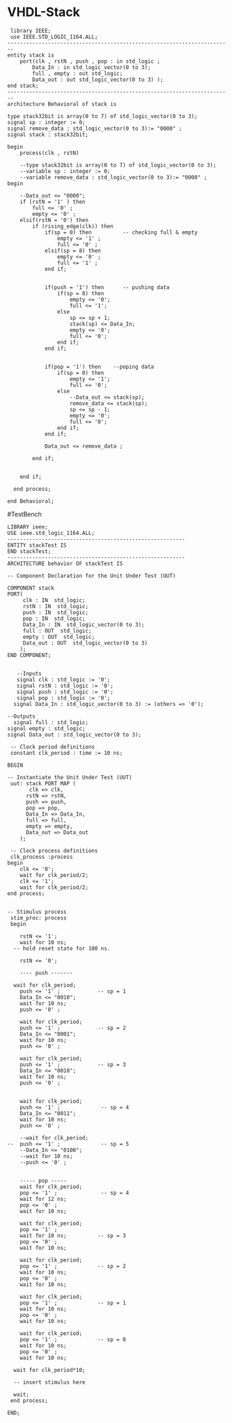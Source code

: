 # VHDL-Stack

     library IEEE;
     use IEEE.STD_LOGIC_1164.ALL;
    ------------------------------------------------------------------------
    entity stack is
    	port(clk , rstN , push , pop : in std_logic ;
		    Data_In : in std_logic_vector(0 to 3);
		    full , empty : out std_logic;
		    Data_out : out std_logic_vector(0 to 3) );
    end stack;
    ------------------------------------------------------------------------
    architecture Behavioral of stack is

    type stack32bit is array(0 to 7) of std_logic_vector(0 to 3);
    signal sp : integer := 0;
    signal remove_data : std_logic_vector(0 to 3):= "0000" ;
    signal stack : stack32bit;

    begin
    	process(clk , rstN)
	
		--type stack32bit is array(0 to 7) of std_logic_vector(0 to 3);
		--variable sp : integer := 0;
		--variable remove_data : std_logic_vector(0 to 3):= "0000" ;
	begin
		
		--Data_out <= "0000";
		if (rstN = '1' ) then
			full <= '0' ;
			empty <= '0' ;
		elsif(rstN = '0') then
			if (rising_edge(clk)) then
				if(sp = 0) then          -- checking full & empty
					empty <= '1' ;
					full <= '0' ;
				elsif(sp = 8) then
					empty <= '0' ;
					full <= '1' ;
				end if;
		
				
				if(push = '1') then      -- pushing data
					if(sp = 8) then
						empty <= '0';
						full <= '1';
					else
						sp <= sp + 1;
						stack(sp) <= Data_In;
						empty <= '0';
						full <= '0';
					end if;
				end if;
				
				
				if(pop = '1') then    --poping data
					if(sp = 0) then
						empty <= '1';
						full <= '0';
					else
						--Data_out <= stack(sp);
						remove_data <= stack(sp);
						sp <= sp - 1;
						empty <= '0';
						full <= '0';
					end if;
				end if;
				
				Data_out <= remove_data ;
				
			end if;
			
		
		end if;
	
	  end process;	

    end Behavioral;


#TestBench

    LIBRARY ieee;
    USE ieee.std_logic_1164.ALL;
    --------------------------------------------------------- 
    ENTITY stackTest IS
    END stackTest;
    ---------------------------------------------------------
    ARCHITECTURE behavior OF stackTest IS 
 
    -- Component Declaration for the Unit Under Test (UUT)
 
    COMPONENT stack
    PORT(
         clk : IN  std_logic;
         rstN : IN  std_logic;
         push : IN  std_logic;
         pop : IN  std_logic;
         Data_In : IN  std_logic_vector(0 to 3);
         full : OUT  std_logic;
         empty : OUT  std_logic;
         Data_out : OUT  std_logic_vector(0 to 3)
        );
    END COMPONENT;
    

       --Inputs
       signal clk : std_logic := '0';
       signal rstN : std_logic := '0';
       signal push : std_logic := '0';
       signal pop : std_logic := '0';
      signal Data_In : std_logic_vector(0 to 3) := (others => '0');
    
  	--Outputs
      signal full : std_logic;
    signal empty : std_logic;
    signal Data_out : std_logic_vector(0 to 3);

     -- Clock period definitions
     constant clk_period : time := 10 ns;
 
    BEGIN
 
	-- Instantiate the Unit Under Test (UUT)
     uut: stack PORT MAP (
           clk => clk,
          rstN => rstN,
          push => push,
          pop => pop,
          Data_In => Data_In,
          full => full,
          empty => empty,
          Data_out => Data_out
        );

     -- Clock process definitions
     clk_process :process
    begin
		clk <= '0';
		wait for clk_period/2;
		clk <= '1';
		wait for clk_period/2;
    end process;
 

    -- Stimulus process
     stim_proc: process
     begin	

		rstN <= '1';
		wait for 10 ns;
      -- hold reset state for 100 ns.
		
		rstN <= '0';
		
		---- push -------
		
      wait for clk_period;     
		push <= '1' ;            -- sp = 1
		Data_In <= "0010";
		wait for 10 ns;
		push <= '0' ;
		
		wait for clk_period;
		push <= '1' ;            -- sp = 2
		Data_In <= "0001";
		wait for 10 ns;
		push <= '0' ;
		
		wait for clk_period;
		push <= '1' ;            -- sp = 3
		Data_In <= "0010";
		wait for 10 ns;
		push <= '0' ;
		
		
		wait for clk_period;
		push <= '1' ;             -- sp = 4
		Data_In <= "0011";
		wait for 10 ns;
		push <= '0' ;
		
		--wait for clk_period;
	--	push <= '1' ;             -- sp = 5
		--Data_In <= "0100";
		--wait for 10 ns;
		--push <= '0' ;
		
		
		----- pop -----
		wait for clk_period;
		pop <= '1' ;              -- sp = 4
		wait for 12 ns;
		pop <= '0' ;		
		wait for 10 ns;
		
		wait for clk_period;
		pop <= '1' ;
		wait for 10 ns;          -- sp = 3
		pop <= '0' ;
		wait for 10 ns;
		
		wait for clk_period;     
		pop <= '1' ;             -- sp = 2
		wait for 10 ns;
		pop <= '0' ;
		wait for 10 ns;
		
		wait for clk_period;     
		pop <= '1' ;             -- sp = 1
		wait for 10 ns;
		pop <= '0' ;
		wait for 10 ns;
		
		wait for clk_period;     
		pop <= '1' ;             -- sp = 0
		wait for 10 ns;
		pop <= '0' ;
		wait for 10 ns;
		
      wait for clk_period*10;

      -- insert stimulus here 

      wait;
     end process;

    END;
